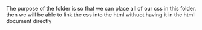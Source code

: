 The purpose of the folder is so that we can place all of our css in this folder.
then we will be able to link the css into the html withuot having it in the html document directly